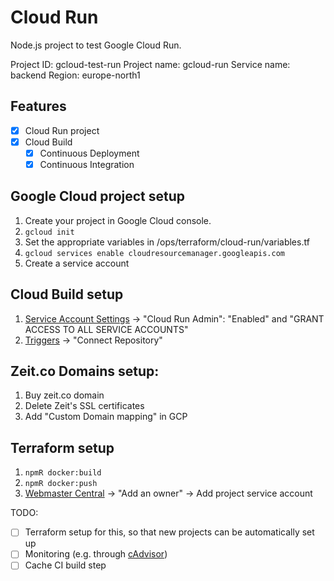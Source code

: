 # Cloud Run

Node.js project to test Google Cloud Run.

Project ID: gcloud-test-run
Project name: gcloud-run
Service name: backend
Region: europe-north1

## Features

- [x] Cloud Run project
- [x] Cloud Build
  - [x] Continuous Deployment
  - [x] Continuous Integration

## Google Cloud project setup

1. Create your project in Google Cloud console.
2. `gcloud init`
3. Set the appropriate variables in /ops/terraform/cloud-run/variables.tf
4. `gcloud services enable cloudresourcemanager.googleapis.com`
5. Create a service account

## Cloud Build setup

1. [Service Account Settings](https://console.cloud.google.com/cloud-build/settings?_ga=2.236470785.1229268789.1585354558-2078502783.1565611039) ->
   "Cloud Run Admin": "Enabled" and "GRANT ACCESS TO ALL SERVICE ACCOUNTS"
2. [Triggers](https://console.cloud.google.com/cloud-build/triggers) -> "Connect Repository"

## Zeit.co Domains setup:

1. Buy zeit.co domain
2. Delete Zeit's SSL certificates
3. Add "Custom Domain mapping" in GCP

## Terraform setup

1. `npmR docker:build`
1. `npmR docker:push`
1. [Webmaster Central](https://www.google.com/webmasters/verification/details?hl=en-GB&domain=dev.pictures)
   -> "Add an owner" -> Add project service account

TODO:

- [ ] Terraform setup for this, so that new projects can be automatically set up
- [ ] Monitoring (e.g. through [cAdvisor](https://github.com/google/cadvisor))
- [ ] Cache CI build step
